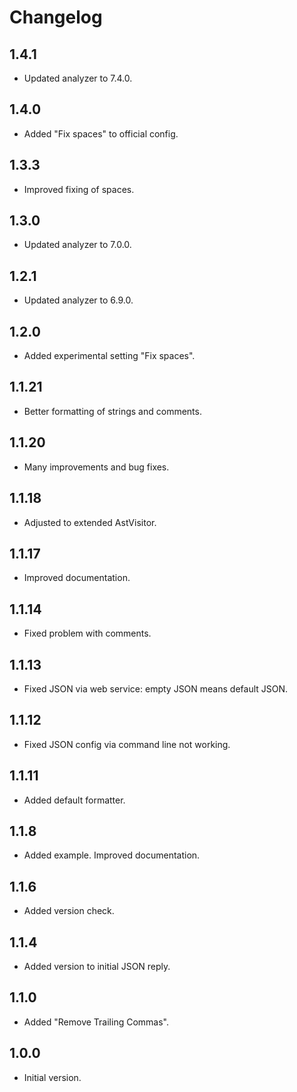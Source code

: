 # Changelog

## 1.4.1

- Updated analyzer to 7.4.0.

## 1.4.0

- Added "Fix spaces" to official config.

## 1.3.3

- Improved fixing of spaces.

## 1.3.0

- Updated analyzer to 7.0.0.

## 1.2.1

- Updated analyzer to 6.9.0.

## 1.2.0

- Added experimental setting "Fix spaces".
 
## 1.1.21

- Better formatting of strings and comments.
 
## 1.1.20

- Many improvements and bug fixes.
 
## 1.1.18

- Adjusted to extended AstVisitor.
 
## 1.1.17

- Improved documentation.
 
## 1.1.14

- Fixed problem with comments.
 
## 1.1.13

- Fixed JSON via web service: empty JSON means default JSON.
 
## 1.1.12

- Fixed JSON config via command line not working.
 
## 1.1.11

- Added default formatter.

## 1.1.8

- Added example. Improved documentation.

## 1.1.6

- Added version check.

## 1.1.4

- Added version to initial JSON reply.

## 1.1.0

- Added "Remove Trailing Commas".

## 1.0.0

- Initial version.
